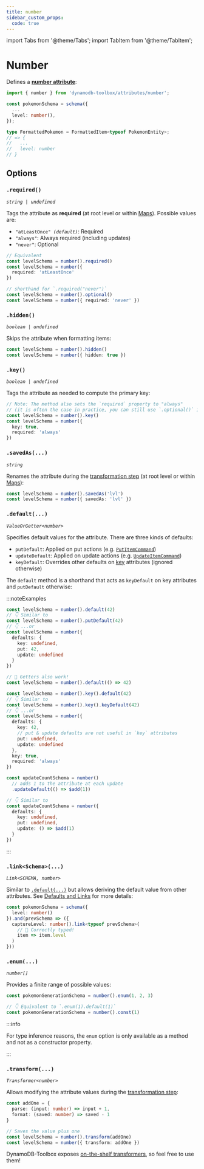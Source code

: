 ```yaml
---
title: number
sidebar_custom_props:
  code: true
---
```


import Tabs from '@theme/Tabs';
import TabItem from '@theme/TabItem';

# Number

Defines a [**number attribute**](https://docs.aws.amazon.com/amazondynamodb/latest/developerguide/HowItWorks.NamingRulesDataTypes.html#HowItWorks.DataTypes):

```ts
import { number } from 'dynamodb-toolbox/attributes/number';

const pokemonSchema = schema({
  ...
  level: number(),
});

type FormattedPokemon = FormattedItem<typeof PokemonEntity>;
// => {
//   ...
//   level: number
// }
```

## Options

### `.required()`

<p style={{ marginTop: '-15px' }}><i><code>string | undefined</code></i></p>

Tags the attribute as **required** (at root level or within [Maps](../11-map/index.md)). Possible values are:

- <code>"atLeastOnce" <i>(default)</i></code>: Required
- `"always"`: Always required (including updates)
- `"never"`: Optional

```ts
// Equivalent
const levelSchema = number().required()
const levelSchema = number({
  required: 'atLeastOnce'
})

// shorthand for `.required("never")`
const levelSchema = number().optional()
const levelSchema = number({ required: 'never' })
```

### `.hidden()`

<p style={{ marginTop: '-15px' }}><i><code>boolean | undefined</code></i></p>

Skips the attribute when formatting items:

```ts
const levelSchema = number().hidden()
const levelSchema = number({ hidden: true })
```

### `.key()`

<p style={{ marginTop: '-15px' }}><i><code>boolean | undefined</code></i></p>

Tags the attribute as needed to compute the primary key:

```ts
// Note: The method also sets the `required` property to "always"
// (it is often the case in practice, you can still use `.optional()` if needed)
const levelSchema = number().key()
const levelSchema = number({
  key: true,
  required: 'always'
})
```

### `.savedAs(...)`

<p style={{ marginTop: '-15px' }}><i><code>string</code></i></p>

Renames the attribute during the [transformation step](../14-actions/1-parse.md) (at root level or within [Maps](../11-map/index.md)):

```ts
const levelSchema = number().savedAs('lvl')
const levelSchema = number({ savedAs: 'lvl' })
```

### `.default(...)`

<p style={{ marginTop: '-15px' }}><i><code>ValueOrGetter&lt;number&gt;</code></i></p>

Specifies default values for the attribute. There are three kinds of defaults:

- `putDefault`: Applied on put actions (e.g. [`PutItemCommand`](../../3-entities/3-actions/2-put-item/index.md))
- `updateDefault`: Applied on update actions (e.g. [`UpdateItemCommand`](../../3-entities/3-actions/3-update-item/index.md))
- `keyDefault`: Overrides other defaults on [key](#key) attributes (ignored otherwise)

The `default` method is a shorthand that acts as `keyDefault` on key attributes and `putDefault` otherwise:

:::noteExamples

<Tabs>
<TabItem value="put" label="Put">

```ts
const levelSchema = number().default(42)
// 👇 Similar to
const levelSchema = number().putDefault(42)
// 👇 ...or
const levelSchema = number({
  defaults: {
    key: undefined,
    put: 42,
    update: undefined
  }
})

// 🙌 Getters also work!
const levelSchema = number().default(() => 42)
```

</TabItem>
<TabItem value="key" label="Key">

```ts
const levelSchema = number().key().default(42)
// 👇 Similar to
const levelSchema = number().key().keyDefault(42)
// 👇 ...or
const levelSchema = number({
  defaults: {
    key: 42,
    // put & update defaults are not useful in `key` attributes
    put: undefined,
    update: undefined
  },
  key: true,
  required: 'always'
})
```

</TabItem>
<TabItem value="update" label="Update">

```ts
const updateCountSchema = number()
  // adds 1 to the attribute at each update
  .updateDefault(() => $add(1))

// 👇 Similar to
const updateCountSchema = number({
  defaults: {
    key: undefined,
    put: undefined,
    update: () => $add(1)
  }
})
```

</TabItem>
</Tabs>

:::

### `.link<Schema>(...)`

<p style={{ marginTop: '-15px' }}><i><code>Link&lt;SCHEMA, number&gt;</code></i></p>

Similar to [`.default(...)`](#default) but allows deriving the default value from other attributes. See [Defaults and Links](../3-defaults-and-links/index.md) for more details:

```ts
const pokemonSchema = schema({
  level: number()
}).and(prevSchema => ({
  captureLevel: number().link<typeof prevSchema>(
    // 🙌 Correctly typed!
    item => item.level
  )
}))
```

### `.enum(...)`

<p style={{ marginTop: '-15px' }}><i><code>number[]</code></i></p>

Provides a finite range of possible values:

```ts
const pokemonGenerationSchema = number().enum(1, 2, 3)

// 👇 Equivalent to `.enum(1).default(1)`
const pokemonGenerationSchema = number().const(1)
```

:::info

For type inference reasons, the `enum` option is only available as a method and not as a constructor property.

:::

### `.transform(...)`

<p style={{ marginTop: '-15px' }}><i><code>Transformer&lt;number&gt;</code></i></p>

Allows modifying the attribute values during the [transformation step](../14-actions/1-parse.md):

```ts
const addOne = {
  parse: (input: number) => input + 1,
  format: (saved: number) => saved - 1
}

// Saves the value plus one
const levelSchema = number().transform(addOne)
const levelSchema = number({ transform: addOne })
```

DynamoDB-Toolbox exposes [on-the-shelf transformers](../15-transformers/1-usage.md), so feel free to use them!
